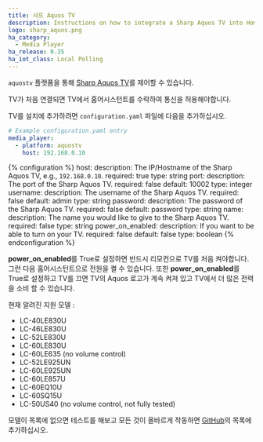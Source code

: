 ```yaml
---
title: 샤프 Aquos TV
description: Instructions on how to integrate a Sharp Aquos TV into Home Assistant.
logo: sharp_aquos.png
ha_category:
  - Media Player
ha_release: 0.35
ha_iot_class: Local Polling
---
```


`aquostv` 플랫폼을 통해 [Sharp Aquos TV](http://www.sharp-world.com/aquos/en/index.html)를 제어할 수 있습니다.

TV가 처음 연결되면 TV에서 홈어시스턴트를 수락하여 통신을 허용해야합니다.

TV를 설치에 추가하려면 `configuration.yaml` 파일에 다음을 추가하십시오.

```yaml
# Example configuration.yaml entry
media_player:
  - platform: aquostv
    host: 192.168.0.10
```

{% configuration %}
host:
  description: The IP/Hostname of the Sharp Aquos TV, e.g., `192.168.0.10`.
  required: true
  type: string
port:
  description: The port of the Sharp Aquos TV.
  required: false
  default: 10002
  type: integer
username:
  description: The username of the Sharp Aquos TV.
  required: false
  default: admin
  type: string
password:
  description: The password of the Sharp Aquos TV.
  required: false
  default: password
  type: string
name:
  description: The name you would like to give to the Sharp Aquos TV.
  required: false
  type: string
power_on_enabled:
  description: If you want to be able to turn on your TV.
  required: false
  default: false
  type: boolean
{% endconfiguration %}

<div class='note warning'>

**power_on_enabled**를 True로 설정하면 반드시 리모컨으로 TV를 처음 켜야합니다.
그런 다음 홈어시스턴트으로 전원을 켤 수 있습니다.
또한 **power_on_enabled**를 True로 설정하고 TV를 끄면 TV의 Aquos 로고가 계속 켜져 있고 TV에서 더 많은 전력을 소비 할 수 있습니다.

</div>

현재 알려진 지원 모델 :

- LC-40LE830U
- LC-46LE830U
- LC-52LE830U
- LC-60LE830U
- LC-60LE635 (no volume control)
- LC-52LE925UN
- LC-60LE925UN
- LC-60LE857U
- LC-60EQ10U
- LC-60SQ15U
- LC-50US40 (no volume control, not fully tested)

모델이 목록에 없으면 테스트를 해보고 모든 것이 올바르게 작동하면 [GitHub](https://github.com/home-assistant/home-assistant.io/blob/current/source/_integrations/aquostv.markdown)의 목록에 추가하십시오.